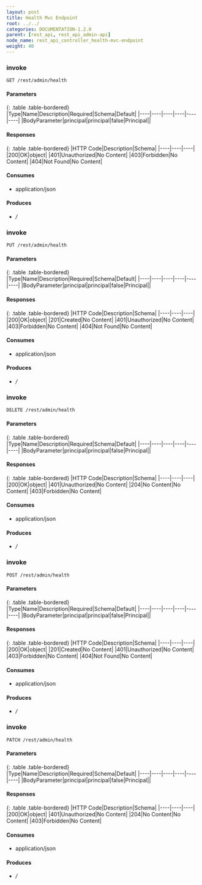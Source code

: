 ```yaml
---
layout: post
title: Health Mvc Endpoint
root: ../../
categories: DOCUMENTATION-1.2.0
parent: [rest_api, rest_api_admin-api]
node_name: rest_api_controller_health-mvc-endpoint
weight: 40
---
```


### invoke
```
GET /rest/admin/health
```

#### Parameters

{: .table .table-bordered}
|Type|Name|Description|Required|Schema|Default|
|----|----|----|----|----|----|
|BodyParameter|principal|principal|false|Principal||


#### Responses

{: .table .table-bordered}
|HTTP Code|Description|Schema|
|----|----|----|
|200|OK|object|
|401|Unauthorized|No Content|
|403|Forbidden|No Content|
|404|Not Found|No Content|


#### Consumes

* application/json

#### Produces

* */*

### invoke
```
PUT /rest/admin/health
```

#### Parameters

{: .table .table-bordered}
|Type|Name|Description|Required|Schema|Default|
|----|----|----|----|----|----|
|BodyParameter|principal|principal|false|Principal||


#### Responses

{: .table .table-bordered}
|HTTP Code|Description|Schema|
|----|----|----|
|200|OK|object|
|201|Created|No Content|
|401|Unauthorized|No Content|
|403|Forbidden|No Content|
|404|Not Found|No Content|


#### Consumes

* application/json

#### Produces

* */*

### invoke
```
DELETE /rest/admin/health
```

#### Parameters

{: .table .table-bordered}
|Type|Name|Description|Required|Schema|Default|
|----|----|----|----|----|----|
|BodyParameter|principal|principal|false|Principal||


#### Responses

{: .table .table-bordered}
|HTTP Code|Description|Schema|
|----|----|----|
|200|OK|object|
|401|Unauthorized|No Content|
|204|No Content|No Content|
|403|Forbidden|No Content|


#### Consumes

* application/json

#### Produces

* */*

### invoke
```
POST /rest/admin/health
```

#### Parameters

{: .table .table-bordered}
|Type|Name|Description|Required|Schema|Default|
|----|----|----|----|----|----|
|BodyParameter|principal|principal|false|Principal||


#### Responses

{: .table .table-bordered}
|HTTP Code|Description|Schema|
|----|----|----|
|200|OK|object|
|201|Created|No Content|
|401|Unauthorized|No Content|
|403|Forbidden|No Content|
|404|Not Found|No Content|


#### Consumes

* application/json

#### Produces

* */*

### invoke
```
PATCH /rest/admin/health
```

#### Parameters

{: .table .table-bordered}
|Type|Name|Description|Required|Schema|Default|
|----|----|----|----|----|----|
|BodyParameter|principal|principal|false|Principal||


#### Responses

{: .table .table-bordered}
|HTTP Code|Description|Schema|
|----|----|----|
|200|OK|object|
|401|Unauthorized|No Content|
|204|No Content|No Content|
|403|Forbidden|No Content|


#### Consumes

* application/json

#### Produces

* */*

